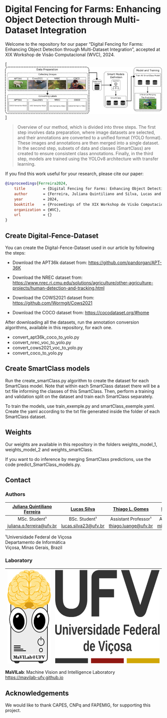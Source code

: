 # Digital Fencing for Farms: Enhancing Object Detection through Multi-Dataset Integration

Welcome to the repository for our paper “Digital Fencing for Farms: Enhancing Object Detection through Multi-Dataset Integration”, accepted at XIX Workshop de Visão Computacional (WVC), 2024.

[![Overview of our method](overview.png)]

> Overview of our method, which is divided into three steps. The first step involves data preparation, where image datasets are selected, and their annotations are converted to a unified format (YOLO format). These images and annotations are then merged into a single dataset. In the second step, subsets of data and classes (SmartClass) are created to ensure consistent class annotations. Finally, in the third step, models are trained using the YOLOv8 architecture with transfer learning.

If you find this work useful for your research, please cite our paper:

```bibtex
@inproceedings{Ferreira2024,
    title        = {Digital Fencing for Farms: Enhancing Object Detection through Multi-Dataset Integration},
    author       = {Ferreira, Juliana Quintiliano and Silva, Lucas and Gomes, Thiago L. and Silva, Michel Melo},
    year         = 2024,
    booktitle    = {Proceedings of the XIX Workshop de Visão Computacional (WVC)},
    organization = {WVC},
    url          = {}
}

```
## Create Digital-Fence-Dataset

You can create the Digital-Fence-Dataset used in our article by following the steps:

- Download the APT36k dataset from: https://github.com/pandorgan/APT-36K

- Download the NREC dataset from: https://www.nrec.ri.cmu.edu/solutions/agriculture/other-agriculture-projects/human-detection-and-tracking.html

- Download the COWS2021 dataset from: https://github.com/Wormgit/Cows2021

- Download the COCO dataset from: https://cocodataset.org/#home

After downloading all the datasets, run the annotation conversion algorithms, available in this repository, for each one.
- convert_apt36k_coco_to_yolo.py
- convert_nrec_voc_to_yolo.py
- convert_cows2021_voc_to_yolo.py
- convert_coco_to_yolo.py

## Create SmartClass models

Run the create_smartClass.py algorithm to create the dataset for each SmartClass model. Note that within each SmartClass dataset there will be a txt file informing the classes of this SmartClass. Then, perform a training and validation split on the dataset and train each SmartClass separately.

To train the models, use train_exemple.py and smartClass_exemple.yaml. Create the yaml according to the txt file generated inside the folder of each SmartClass dataset.

## Weights

Our weights are available in this repository in the folders weights_model_1, weights_model_2 and weights_smartClass.

If you want to do inference by merging SmartClass predictions, use the code predict_SmartClass_models.py.

## Contact

### Authors

| [Juliana Quintiliano Ferreira](https://github.com/JulianaQuintiliano) | [Lucas Silva](https://github.com/Lucas-silva23) | [Thiago L. Gomes](https://github.com/thiagoluange) | [Michel Melo Silva](https://michelmelosilva.github.io/) |
| :---------------------------------------------------------------: | :------------------------------------------: | :-----------------------------------------------: | :--------------------------------------------------: |
|                              MSc. Student¹                        |                 BSc. Student¹                |                Assistant Professor¹               |                Assistant Professor¹                   |
|               <juliana.q.ferreira@ufv.br>                         |           <lucas.silva23@ufv.br>             |           <thiago.luange@ufv.br>                  |           <michel.m.silva@ufv.br>                    |

¹Universidade Federal de Viçosa  
Departamento de Informática  
Viçosa, Minas Gerais, Brazil



### Laboratory

| [<img src="https://raw.githubusercontent.com/MaVILab-UFV/mavilab-ufv.github.io/main/images/mavilab-logo.svg" height="300" alt="MaVILab" />](https://mavilab-ufv.github.io/) | [<img src="ufv.png" height="300" alt="UFV" />](https://www.ufv.br/) |
| --------------------------------------------------------------------------------------------------------------------------------------------------------------------------- | ------------------------------------------------------------------- |

**MaVILab**: Machine Vision and Intelligence Laboratory \
 <https://mavilab-ufv.github.io>

## Acknowledgements

We would like to thank CAPES, CNPq and FAPEMIG, for supporting this project.